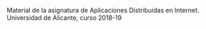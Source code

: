 Material de la asignatura de Aplicaciones Distribuidas en Internet. Universidad de Alicante, curso 2018-19
